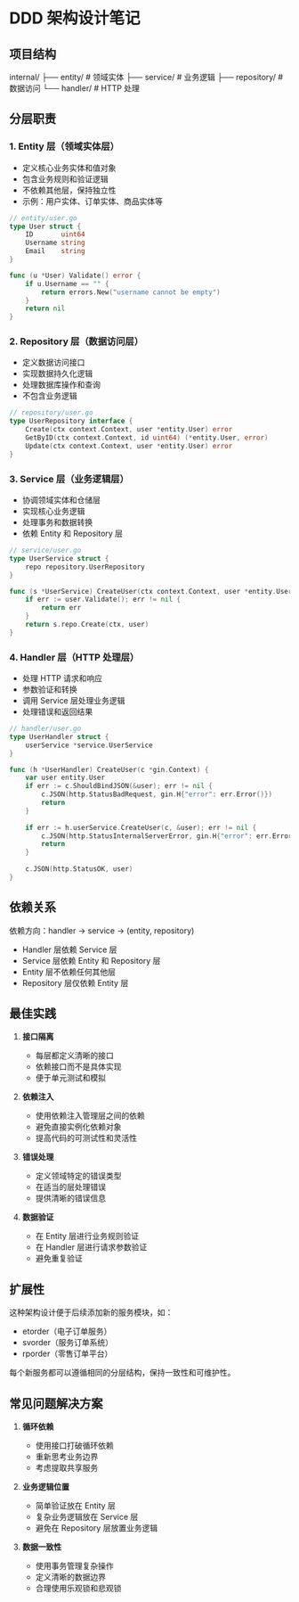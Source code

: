 # DDD 架构设计笔记

## 项目结构

internal/
├── entity/          # 领域实体
├── service/         # 业务逻辑
├── repository/      # 数据访问
└── handler/         # HTTP 处理

## 分层职责

### 1. Entity 层（领域实体层）
- 定义核心业务实体和值对象
- 包含业务规则和验证逻辑
- 不依赖其他层，保持独立性
- 示例：用户实体、订单实体、商品实体等

```go
// entity/user.go
type User struct {
    ID       uint64
    Username string
    Email    string
}

func (u *User) Validate() error {
    if u.Username == "" {
        return errors.New("username cannot be empty")
    }
    return nil
}
```

### 2. Repository 层（数据访问层）
- 定义数据访问接口
- 实现数据持久化逻辑
- 处理数据库操作和查询
- 不包含业务逻辑

```go
// repository/user.go
type UserRepository interface {
    Create(ctx context.Context, user *entity.User) error
    GetByID(ctx context.Context, id uint64) (*entity.User, error)
    Update(ctx context.Context, user *entity.User) error
}
```

### 3. Service 层（业务逻辑层）
- 协调领域实体和仓储层
- 实现核心业务逻辑
- 处理事务和数据转换
- 依赖 Entity 和 Repository 层

```go
// service/user.go
type UserService struct {
    repo repository.UserRepository
}

func (s *UserService) CreateUser(ctx context.Context, user *entity.User) error {
    if err := user.Validate(); err != nil {
        return err
    }
    return s.repo.Create(ctx, user)
}
```

### 4. Handler 层（HTTP 处理层）
- 处理 HTTP 请求和响应
- 参数验证和转换
- 调用 Service 层处理业务逻辑
- 处理错误和返回结果

```go
// handler/user.go
type UserHandler struct {
    userService *service.UserService
}

func (h *UserHandler) CreateUser(c *gin.Context) {
    var user entity.User
    if err := c.ShouldBindJSON(&user); err != nil {
        c.JSON(http.StatusBadRequest, gin.H{"error": err.Error()})
        return
    }
    
    if err := h.userService.CreateUser(c, &user); err != nil {
        c.JSON(http.StatusInternalServerError, gin.H{"error": err.Error()})
        return
    }
    
    c.JSON(http.StatusOK, user)
}
```

## 依赖关系

依赖方向：handler -> service -> (entity, repository)

- Handler 层依赖 Service 层
- Service 层依赖 Entity 和 Repository 层
- Entity 层不依赖任何其他层
- Repository 层仅依赖 Entity 层

## 最佳实践

1. **接口隔离**
   - 每层都定义清晰的接口
   - 依赖接口而不是具体实现
   - 便于单元测试和模拟

2. **依赖注入**
   - 使用依赖注入管理层之间的依赖
   - 避免直接实例化依赖对象
   - 提高代码的可测试性和灵活性

3. **错误处理**
   - 定义领域特定的错误类型
   - 在适当的层处理错误
   - 提供清晰的错误信息

4. **数据验证**
   - 在 Entity 层进行业务规则验证
   - 在 Handler 层进行请求参数验证
   - 避免重复验证

## 扩展性

这种架构设计便于后续添加新的服务模块，如：
- etorder（电子订单服务）
- svorder（服务订单系统）
- rporder（零售订单平台）

每个新服务都可以遵循相同的分层结构，保持一致性和可维护性。

## 常见问题解决方案

1. **循环依赖**
   - 使用接口打破循环依赖
   - 重新思考业务边界
   - 考虑提取共享服务

2. **业务逻辑位置**
   - 简单验证放在 Entity 层
   - 复杂业务逻辑放在 Service 层
   - 避免在 Repository 层放置业务逻辑

3. **数据一致性**
   - 使用事务管理复杂操作
   - 定义清晰的数据边界
   - 合理使用乐观锁和悲观锁
